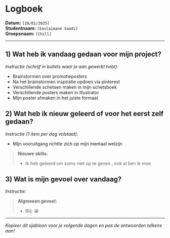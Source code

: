 # Logboek

**Datum:** `[28/01/2025]`  
**Studentnaam:** `[Soulaimane Saadi]`  
**Groepsnaam:** `[Chill]`

---

## 1) Wat heb ik vandaag gedaan voor mijn project?

_Instructie (schrijf in bullets waar je aan gewerkt hebt):_

- Brainstormen over promotieposters
- Na het brainstormen inspiratie opdoen via pinterest
- Verschillende schetsen maken in mijn schetsboek
- Verschillende posters maken in Illustrator
- Mijn poster afmaken in het juiste formaat

## 2) Wat heb ik nieuw geleerd of voor het eerst zelf gedaan?

_Instructie (1 item per dag volstaat):_

- Mijn vooruitgang richtte zich op mijn mentaal welzijn

> **Nieuwe skills:**
>
> - Ik heb geleerd om soms niet op te geven , ook al ben ik moe

## 3) Wat is mijn gevoel over vandaag?

_Instructie:_

> **Algmeeen gevoel:**
>
> - Blij: 😁

---

_Kopieer dit sjabloon voor je volgende dagen en pas de antwoorden telkens aan!_
